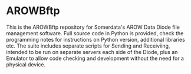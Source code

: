 # AROWBftp
This is the AROWBftp repository for Somerdata's AROW Data Diode file management software. 
Full source code in Python is provided, check the programming notes for instructions on Python version, additional libraries etc.
The suite includes separate scripts for Sending and Receiviing, intended to be run on separate servers each side of the Diode, plus an Emulator to allow code checking and development without the need for a physical device. 
